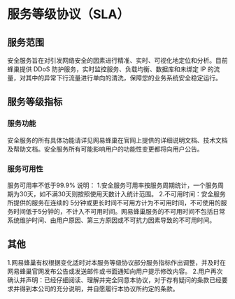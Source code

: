 # 服务等级协议（SLA）

## 服务范围

安全服务旨在对引发网络安全的因素进行精准、实时、可视化地定位和分析。目前蜂巢提供 DDoS 防护服务，实时监控服务、负载均衡、数据库和未绑定 IP 的流量，对其中的异常下行流量进行单向的清洗，保障您的业务系统安全稳定运行。


## 服务等级指标

### 服务功能

安全服务的所有具体功能请详见网易蜂巢在官网上提供的详细说明文档、技术文档及帮助文档。安全服务所有可能影响用户的功能性变更都将向用户公告。

### 服务可用性

服务可用率不低于99.9%
说明：
1.安全服务可用率按服务周期统计，一个服务周期为30天，如不满30天则按照使用天数计入统计范围。
2.不可用时间：安全服务所提供的服务在连续的 5分钟或更长时间不可用方计为不可用时间，不可使用的服务时间低于5分钟的，不计入不可用时间。网易蜂巢服务的不可用时间不包括日常系统维护时间、由用户原因、第三方原因或不可抗力因素导致的不可用时间。


## 其他

1.网易蜂巢有权根据变化适时对本服务等级协议部分服务指标作出调整，并及时在网易蜂巢官网发布公告或发送邮件或书面通知向用户提示修改内容。
2.用户再次确认并声明：已经仔细阅读、理解并完全同意本协议，对于存有疑问的条款已经要求并得到本公司的充分说明，并自愿履行本协议所约定的条款。













